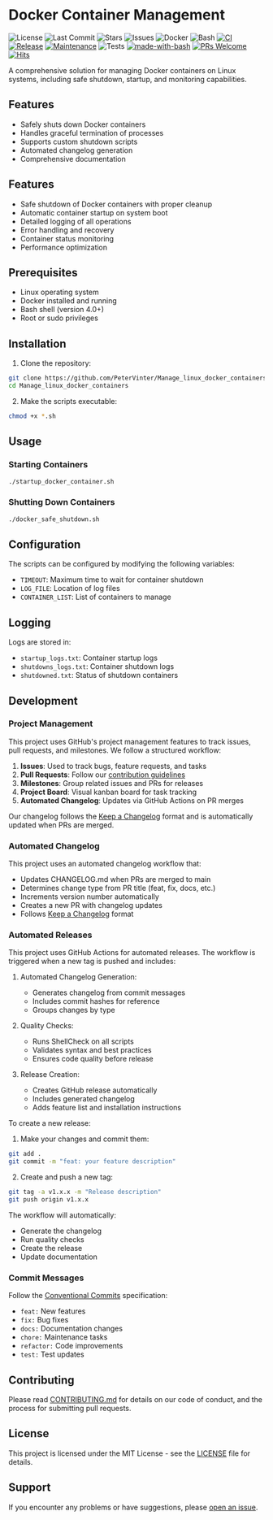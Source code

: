 # Docker Container Management

![License](https://img.shields.io/github/license/PeterVinter/Manage_linux_docker_containers)
![Last Commit](https://img.shields.io/github/last-commit/PeterVinter/Manage_linux_docker_containers)
![Stars](https://img.shields.io/github/stars/PeterVinter/Manage_linux_docker_containers)
![Issues](https://img.shields.io/github/issues/PeterVinter/Manage_linux_docker_containers)
![Docker](https://img.shields.io/badge/Docker-2496ED?style=flat&logo=docker&logoColor=white)
![Bash](https://img.shields.io/badge/Bash-4EAA25?style=flat&logo=gnu-bash&logoColor=white)
[![CI](https://github.com/PeterVinter/Manage_linux_docker_containers/actions/workflows/ci.yml/badge.svg)](https://github.com/PeterVinter/Manage_linux_docker_containers/actions/workflows/ci.yml)
[![Release](https://github.com/PeterVinter/Manage_linux_docker_containers/actions/workflows/release.yml/badge.svg)](https://github.com/PeterVinter/Manage_linux_docker_containers/actions/workflows/release.yml)
[![Maintenance](https://img.shields.io/maintenance/yes/2024)](https://github.com/PeterVinter/Manage_linux_docker_containers/graphs/commit-activity)
![Tests](https://img.shields.io/badge/Tests-Passing-success)
[![made-with-bash](https://img.shields.io/badge/Made%20with-Bash-1f425f.svg)](https://www.gnu.org/software/bash/)
[![PRs Welcome](https://img.shields.io/badge/PRs-welcome-brightgreen.svg)](https://makeapullrequest.com)
[![Hits](https://hits.seeyoufarm.com/api/count/incr/badge.svg?url=https%3A%2F%2Fgithub.com%2FPeterVinter%2FManage_linux_docker_containers&count_bg=%2379C83D&title_bg=%23555555&icon=&icon_color=%23E7E7E7&title=hits&edge_flat=false)](https://hits.seeyoufarm.com)

A comprehensive solution for managing Docker containers on Linux systems, including safe shutdown, startup, and monitoring capabilities.

## Features

- Safely shuts down Docker containers
- Handles graceful termination of processes
- Supports custom shutdown scripts
- Automated changelog generation
- Comprehensive documentation

## Features

- Safe shutdown of Docker containers with proper cleanup
- Automatic container startup on system boot
- Detailed logging of all operations
- Error handling and recovery
- Container status monitoring
- Performance optimization

## Prerequisites

- Linux operating system
- Docker installed and running
- Bash shell (version 4.0+)
- Root or sudo privileges

## Installation

1. Clone the repository:
```bash
git clone https://github.com/PeterVinter/Manage_linux_docker_containers.git
cd Manage_linux_docker_containers
```

2. Make the scripts executable:
```bash
chmod +x *.sh
```

## Usage

### Starting Containers
```bash
./startup_docker_container.sh
```

### Shutting Down Containers
```bash
./docker_safe_shutdown.sh
```

## Configuration

The scripts can be configured by modifying the following variables:

- `TIMEOUT`: Maximum time to wait for container shutdown
- `LOG_FILE`: Location of log files
- `CONTAINER_LIST`: List of containers to manage

## Logging

Logs are stored in:
- `startup_logs.txt`: Container startup logs
- `shutdowns_logs.txt`: Container shutdown logs
- `shutdowned.txt`: Status of shutdown containers

## Development

### Project Management

This project uses GitHub's project management features to track issues, pull requests, and milestones. We follow a structured workflow:

1. **Issues**: Used to track bugs, feature requests, and tasks
2. **Pull Requests**: Follow our [contribution guidelines](CONTRIBUTING.md)
3. **Milestones**: Group related issues and PRs for releases
4. **Project Board**: Visual kanban board for task tracking
5. **Automated Changelog**: Updates via GitHub Actions on PR merges

Our changelog follows the [Keep a Changelog](https://keepachangelog.com/) format and is automatically updated when PRs are merged.

### Automated Changelog

This project uses an automated changelog workflow that:
- Updates CHANGELOG.md when PRs are merged to main
- Determines change type from PR title (feat, fix, docs, etc.)
- Increments version number automatically
- Creates a new PR with changelog updates
- Follows [Keep a Changelog](https://keepachangelog.com/) format

### Automated Releases

This project uses GitHub Actions for automated releases. The workflow is triggered when a new tag is pushed and includes:

1. Automated Changelog Generation:
   - Generates changelog from commit messages
   - Includes commit hashes for reference
   - Groups changes by type

2. Quality Checks:
   - Runs ShellCheck on all scripts
   - Validates syntax and best practices
   - Ensures code quality before release

3. Release Creation:
   - Creates GitHub release automatically
   - Includes generated changelog
   - Adds feature list and installation instructions

To create a new release:

1. Make your changes and commit them:
```bash
git add .
git commit -m "feat: your feature description"
```

2. Create and push a new tag:
```bash
git tag -a v1.x.x -m "Release description"
git push origin v1.x.x
```

The workflow will automatically:
- Generate the changelog
- Run quality checks
- Create the release
- Update documentation

### Commit Messages

Follow the [Conventional Commits](https://www.conventionalcommits.org/) specification:
- `feat:` New features
- `fix:` Bug fixes
- `docs:` Documentation changes
- `chore:` Maintenance tasks
- `refactor:` Code improvements
- `test:` Test updates

## Contributing

Please read [CONTRIBUTING.md](CONTRIBUTING.md) for details on our code of conduct, and the process for submitting pull requests.

## License

This project is licensed under the MIT License - see the [LICENSE](LICENSE) file for details.

## Support

If you encounter any problems or have suggestions, please [open an issue](https://github.com/PeterVinter/Manage_linux_docker_containers/issues/new).
